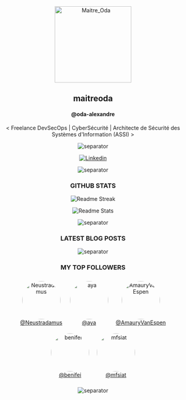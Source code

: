 <!-- LOGO -->

<div align="center">

  <img src="https://avatars.githubusercontent.com/u/43296168?v=4" width="200" height="200" title="Maitre_Oda">

</div>

<!-- NAME ALIAS ACTIVITIES -->

<div align="center">

## <!-- NAME-START -->maitreoda<!-- NAME-END -->

#### <!-- LOGIN-START -->@oda-alexandre<!-- LOGIN-END -->

<!-- ABOUT ME -->

<div align="center">

<!-- ABOUT-ME:START -->
 < Freelance DevSecOps | CyberSécurité | Architecte de Sécurité des Systèmes d'Information (ASSI) >
<!-- ABOUT-ME:END -->

![separator][separator]

</div>

<!-- SOCIAL NETWORKS -->

<div align="center">

[![Linkedin][linkedin_shield]][linkedin_url]

![separator][separator]

</div>

<!-- GITHUB STATS -->

<div align="center">

### GITHUB STATS

<div>

![Readme Streak](https://github-readme-streak-stats.herokuapp.com?user=oda-alexandre&theme=dark&hide_border=true&stroke=116466&ring=116466&fire=116466&currStreakLabel=FFFFFF&layout=compact 'Readme Streak')

![Readme Stats](https://github-readme-stats.vercel.app/api?username=oda-alexandre&show_icons=true&hide_border=true&title_color=116466&theme=dark&layout=compact&include_all_commits=true&icon_color=116466&hide_title=true 'Readme Stats')

![separator][separator]

</div>

<!-- LATEST BLOG POSTS -->

<div align="center">

### LATEST BLOG POSTS

<!-- BLOG-POST:START -->
<!-- BLOG-POST:END -->

![separator][separator]

</div>

<!-- TOP FOLLOWERS -->

<div align="center">

### MY TOP FOLLOWERS

<div style="display: flex; justify-content: center; flex-wrap: wrap;">
<!-- TOP-FOLLOWERS:START -->
<div style="display: inline-block; margin: 10px; text-align: center;"><img src="https://avatars.githubusercontent.com/u/104737?v=4" width="100" height="100" style="border-radius: 50%; object-fit: cover;" alt="Neustradamus"/><br/><a href="https://github.com/Neustradamus">@Neustradamus</a></div><div style="display: inline-block; margin: 10px; text-align: center;"><img src="https://avatars.githubusercontent.com/u/155455?v=4" width="100" height="100" style="border-radius: 50%; object-fit: cover;" alt="aya"/><br/><a href="https://github.com/aya">@aya</a></div><div style="display: inline-block; margin: 10px; text-align: center;"><img src="https://avatars.githubusercontent.com/u/4487041?v=4" width="100" height="100" style="border-radius: 50%; object-fit: cover;" alt="AmauryVanEspen"/><br/><a href="https://github.com/AmauryVanEspen">@AmauryVanEspen</a></div><div style="display: inline-block; margin: 10px; text-align: center;"><img src="https://avatars.githubusercontent.com/u/6726643?v=4" width="100" height="100" style="border-radius: 50%; object-fit: cover;" alt="benifei"/><br/><a href="https://github.com/benifei">@benifei</a></div><div style="display: inline-block; margin: 10px; text-align: center;"><img src="https://avatars.githubusercontent.com/u/12368038?v=4" width="100" height="100" style="border-radius: 50%; object-fit: cover;" alt="mfsiat"/><br/><a href="https://github.com/mfsiat">@mfsiat</a></div>
<!-- TOP-FOLLOWERS:END -->
</div>

![separator][separator]

</div>

<!-- MARKDOWN SOCIAL NETWORKS -->

[linkedin_shield]: https://img.shields.io/badge/Linkedin-116466?style=for-the-badge&logo=Linkedin&logoColor=white
[linkedin_url]: https://www.linkedin.com/signup/public-profile-join?vieweeVanityName=oda-alexandre&trk=public_profile_top-card-primary-button-join-to-connect 'Linkedin'

<!-- MARKDOWN IMAGES -->

[separator]: https://user-images.githubusercontent.com/43296168/132062615-3b18c43a-fa5f-45f2-99c3-4b831cde910e.gif
